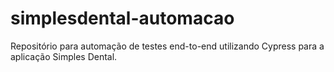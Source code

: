 # simplesdental-automacao
Repositório para automação de testes end-to-end utilizando Cypress para a aplicação Simples Dental.
